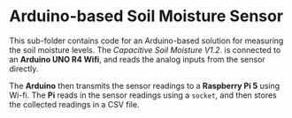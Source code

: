 # Arduino-based Soil Moisture Sensor

This sub-folder contains code for an Arduino-based solution for measuring the soil moisture levels.
The _Capacitive Soil Moisture V1.2._ is connected to an __Arduino UNO R4 Wifi__, and reads the analog
inputs from the sensor directly.

The __Arduino__ then transmits the sensor readings to a __Raspberry Pi 5__ using Wi-fi. The __Pi__ reads in the sensor readings
using a `socket`, and then stores the collected readings in a CSV file.
